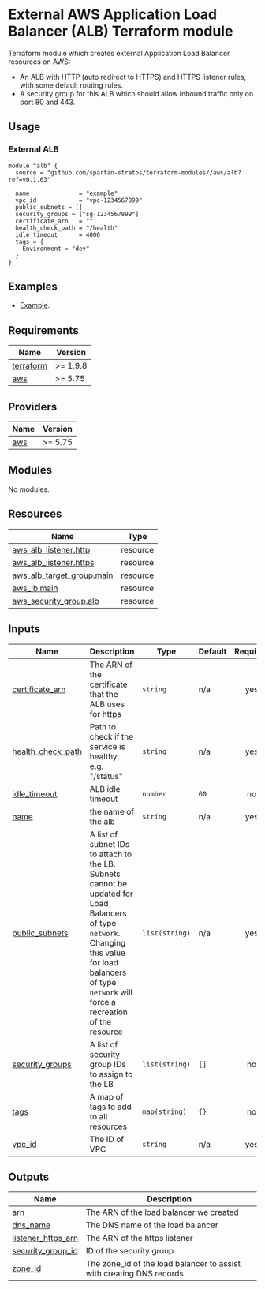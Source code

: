 # External AWS Application Load Balancer (ALB) Terraform module

Terraform module which creates external Application Load Balancer resources on AWS:

- An ALB with HTTP (auto redirect to HTTPS) and HTTPS listener rules, with some default routing rules.
- A security group for this ALB which should allow inbound traffic only on port 80 and 443.

## Usage

### External ALB

```hcl
module "alb" {
  source = "github.com/spartan-stratos/terraform-modules//aws/alb?ref=v0.1.63"

  name              = "example"
  vpc_id            = "vpc-1234567899"
  public_subnets = []
  security_groups = ["sg-1234567899"]
  certificate_arn   = ""
  health_check_path = "/health"
  idle_timeout      = 4000
  tags = {
    Environment = "dev"
  }
}

```

## Examples

- [Example](examples/complete/).

<!-- BEGIN_TF_DOCS -->

## Requirements

| Name                                                                      | Version  |
|---------------------------------------------------------------------------|----------|
| <a name="requirement_terraform"></a> [terraform](#requirement\_terraform) | >= 1.9.8 |
| <a name="requirement_aws"></a> [aws](#requirement\_aws)                   | \>= 5.75 |

## Providers

| Name                                              | Version  |
|---------------------------------------------------|----------|
| <a name="provider_aws"></a> [aws](#provider\_aws) | \>= 5.75 |

## Modules

No modules.

## Resources

| Name                                                                                                                      | Type     |
|---------------------------------------------------------------------------------------------------------------------------|----------|
| [aws_alb_listener.http](https://registry.terraform.io/providers/hashicorp/aws/latest/docs/resources/alb_listener)         | resource |
| [aws_alb_listener.https](https://registry.terraform.io/providers/hashicorp/aws/latest/docs/resources/alb_listener)        | resource |
| [aws_alb_target_group.main](https://registry.terraform.io/providers/hashicorp/aws/latest/docs/resources/alb_target_group) | resource |
| [aws_lb.main](https://registry.terraform.io/providers/hashicorp/aws/latest/docs/resources/lb)                             | resource |
| [aws_security_group.alb](https://registry.terraform.io/providers/hashicorp/aws/latest/docs/resources/security_group)      | resource |

## Inputs

| Name                                                                                      | Description                                                                                                                                                                                                | Type           | Default | Required |
|-------------------------------------------------------------------------------------------|------------------------------------------------------------------------------------------------------------------------------------------------------------------------------------------------------------|----------------|---------|:--------:|
| <a name="input_certificate_arn"></a> [certificate\_arn](#input\_certificate\_arn)         | The ARN of the certificate that the ALB uses for https                                                                                                                                                     | `string`       | n/a     |   yes    |
| <a name="input_health_check_path"></a> [health\_check\_path](#input\_health\_check\_path) | Path to check if the service is healthy, e.g. "/status"                                                                                                                                                    | `string`       | n/a     |   yes    |
| <a name="input_idle_timeout"></a> [idle\_timeout](#input\_idle\_timeout)                  | ALB idle timeout                                                                                                                                                                                           | `number`       | `60`    |    no    |
| <a name="input_name"></a> [name](#input\_name)                                            | the name of the alb                                                                                                                                                                                        | `string`       | n/a     |   yes    |
| <a name="input_public_subnets"></a> [public\_subnets](#input\_public\_subnets)            | A list of subnet IDs to attach to the LB. Subnets cannot be updated for Load Balancers of type `network`. Changing this value for load balancers of type `network` will force a recreation of the resource | `list(string)` | n/a     |   yes    |
| <a name="input_security_groups"></a> [security\_groups](#input\_security\_groups)         | A list of security group IDs to assign to the LB                                                                                                                                                           | `list(string)` | `[]`    |    no    |
| <a name="input_tags"></a> [tags](#input\_tags)                                            | A map of tags to add to all resources                                                                                                                                                                      | `map(string)`  | `{}`    |    no    |
| <a name="input_vpc_id"></a> [vpc\_id](#input\_vpc\_id)                                    | The ID of VPC                                                                                                                                                                                              | `string`       | n/a     |   yes    |

## Outputs

| Name                                                                                           | Description                                                           |
|------------------------------------------------------------------------------------------------|-----------------------------------------------------------------------|
| <a name="output_arn"></a> [arn](#output\_arn)                                                  | The ARN of the load balancer we created                               |
| <a name="output_dns_name"></a> [dns\_name](#output\_dns\_name)                                 | The DNS name of the load balancer                                     |
| <a name="output_listener_https_arn"></a> [listener\_https\_arn](#output\_listener\_https\_arn) | The ARN of the https listener                                         |
| <a name="output_security_group_id"></a> [security\_group\_id](#output\_security\_group\_id)    | ID of the security group                                              |
| <a name="output_zone_id"></a> [zone\_id](#output\_zone\_id)                                    | The zone\_id of the load balancer to assist with creating DNS records |

<!-- END_TF_DOCS -->